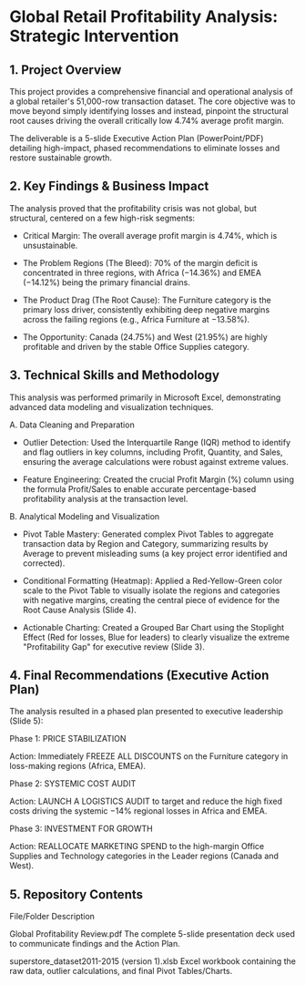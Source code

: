 # Global Retail Profitability Analysis: Strategic Intervention

## 1. Project Overview
This project provides a comprehensive financial and operational analysis of a global retailer's 51,000-row transaction dataset. The core objective was to move beyond simply identifying losses and instead, pinpoint the structural root causes driving the overall critically low 4.74% average profit margin.

The deliverable is a 5-slide Executive Action Plan (PowerPoint/PDF) detailing high-impact, phased recommendations to eliminate losses and restore sustainable growth.

## 2. Key Findings & Business Impact
The analysis proved that the profitability crisis was not global, but structural, centered on a few high-risk segments:

* Critical Margin: The overall average profit margin is 4.74%, which is unsustainable.
  
* The Problem Regions (The Bleed): 70% of the margin deficit is concentrated in three regions, with Africa (−14.36%) and EMEA (−14.12%) being the primary financial drains.
  
* The Product Drag (The Root Cause): The Furniture category is the primary loss driver, consistently exhibiting deep negative margins across the failing regions (e.g., Africa Furniture at −13.58%).
  
* The Opportunity: Canada (24.75%) and West (21.95%) are highly profitable and driven by the stable Office Supplies category.

## 3. Technical Skills and Methodology
This analysis was performed primarily in Microsoft Excel, demonstrating advanced data modeling and visualization techniques.

A. Data Cleaning and Preparation 

* Outlier Detection: Used the Interquartile Range (IQR) method to identify and flag outliers in key columns, including Profit, Quantity, and Sales, ensuring the average calculations were robust against extreme values.

* Feature Engineering: Created the crucial Profit Margin (%) column using the formula Profit/Sales to enable accurate percentage-based profitability analysis at the transaction level.

B. Analytical Modeling and Visualization

* Pivot Table Mastery: Generated complex Pivot Tables to aggregate transaction data by Region and Category, summarizing results by Average to prevent misleading sums (a key project error identified and corrected).

* Conditional Formatting (Heatmap): Applied a Red-Yellow-Green color scale to the Pivot Table to visually isolate the regions and categories with negative margins, creating the central piece of evidence for the Root Cause Analysis (Slide 4).

* Actionable Charting: Created a Grouped Bar Chart using the Stoplight Effect (Red for losses, Blue for leaders) to clearly visualize the extreme "Profitability Gap" for executive review (Slide 3).

## 4. Final Recommendations (Executive Action Plan)

The analysis resulted in a phased plan presented to executive leadership (Slide 5):

Phase 1: PRICE STABILIZATION

Action: Immediately FREEZE ALL DISCOUNTS on the Furniture category in loss-making regions (Africa, EMEA).

Phase 2: SYSTEMIC COST AUDIT

Action: LAUNCH A LOGISTICS AUDIT to target and reduce the high fixed costs driving the systemic −14% regional losses in Africa and EMEA.

Phase 3: INVESTMENT FOR GROWTH

Action: REALLOCATE MARKETING SPEND to the high-margin Office Supplies and Technology categories in the Leader regions (Canada and West).

## 5. Repository Contents

File/Folder                                                     	Description

Global Profitability Review.pdf                     	            The complete 5-slide presentation deck used to communicate findings and the Action Plan.

superstore_dataset2011-2015 (version 1).xlsb	                    Excel workbook containing the raw data, outlier calculations, and final Pivot Tables/Charts.
